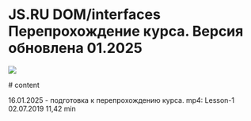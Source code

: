 # JS.RU DOM/interfaces Перепрохождение курса. Версия обновлена 01.2025
<p>
   <img src="https://img.shields.io/badge/javascript%20-%23323330.svg?&style=for-the-badge&logo=javascript&logoColor=%23F7DF1E"/>
</p>
# content

16.01.2025 - подготовка к перепрохождению курса. mp4: Lesson-1 02.07.2019 11,42 min 
